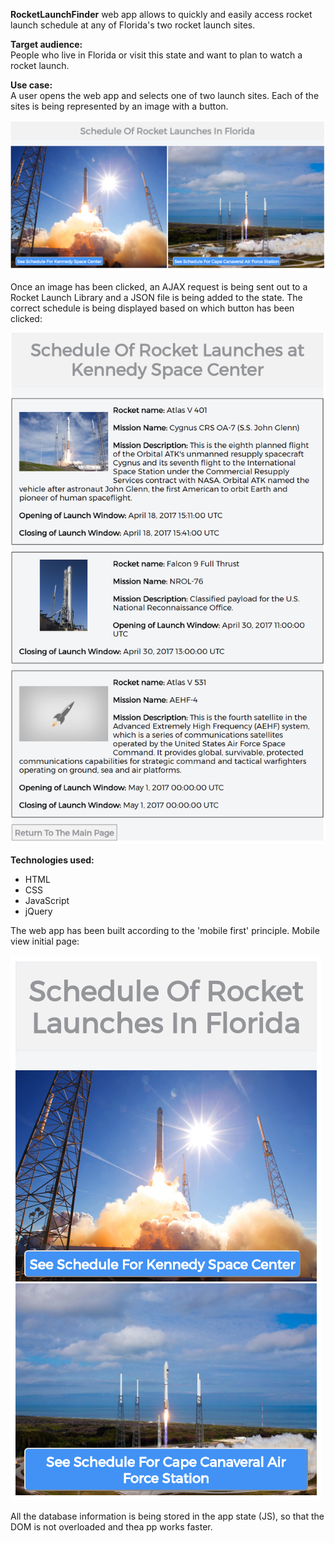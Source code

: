 <b>RocketLaunchFinder</b> web app allows to quickly and easily access rocket launch schedule at any of Florida's two rocket launch sites.

<b>Target audience:</b><br>
People who live in Florida or visit this state and want to plan to watch a rocket launch. 

<b>Use case:</b><br>
A user opens the web app and selects one of two launch sites. Each of the sites is being represented by an image with a button. 

<img src="https://github.com/YuliaBlyndiuk/RocketLaunchFinder/blob/master/desktop%20view.png">

Once an image has been clicked, an AJAX request is being sent out to a Rocket Launch Library and a JSON file is being added to the state.
The correct schedule is being displayed based on which button has been clicked:

<img src="https://github.com/YuliaBlyndiuk/RocketLaunchFinder/blob/master/result%20page.jpg">

<b>Technologies used:</b><br>
- HTML
- CSS
- JavaScript
- jQuery

The web app has been built according to the 'mobile first' principle. 
Mobile view initial page:

<img src="https://github.com/YuliaBlyndiuk/RocketLaunchFinder/blob/master/mobile%20view.jpg">

All the database information is being stored in the app state (JS), so that the DOM is not overloaded and thea pp works faster.

